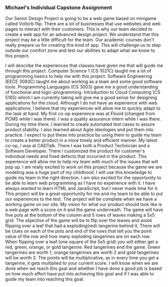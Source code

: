 ### Michael's Individual Capstone Assignment

<p>Our Senior Design Project is going to be a web game based on minigame called Voltorb flip. There are a lot of businesses that use websites and web pages to interact with their customers. This is why our team decided to create a web app for an advanced design project. We understand that this project may be a little difficult for the team. Our academic courses don't really prepare us for creating this kind of app. This will challenge us to step outside our comfort zone and test our abilities to adapt what we know to this project.</p>
	I will describe the experiences that classes have given me that will guide me through this project. Computer Science 1 (CS 1021C) taught me a lot of programming basics to help me with this project. Software Engineering (EECE 3093C) taught me about working as a team and some good software tools. Programming Languages (CS 3003) gave me a good understanding of functional and logic-programming. Introduction to Cloud Computing (CS 5165) which I am currently taking will give me a good sense for designing applications for the cloud. Although I do not have as experience with web applications, I believe that my experiences will allow me to quickly adapt to the task at hand.
	My first co-op experience was at Flooid (changed from PCMS while I was there). I was a quality assurance intern while I was there. During my time there, I learned to create automated test cases to assure product stability. I also learned about Agile ideologies and put them into practice. I expect to put these into practice by using them to guide my team to create a better product in a more timely and efficient manner. My latest co-op, I was at CADTalk.  There I was both a Product Technician and a Software Developer. There I customized the product for customer's individual needs and fixed defects that occurred in the product. This experience will allow me to help my team with much of the issues that will pop up.
	I am really excited to work on this project because the game we are modeling was a huge part of my childhood. I will use this knowledge to guide my team in the right direction. I am also excited for the opportunity to be able to learn web programming as I have no experience with it. I have always wanted to learn HTML and JavaScript, but I never made time for it. This project will be a great opportunity for me and my team to be able to put our experiences to the test. The project will be complete when we have a working game on our site.
	My vision for what our product should look like is a web page with a score on it and the game underneath. The game will have five pots at the bottom of the column and 5 rows of leaves making a 5x5 grid. The objective of the game will be to flip over the leaves and avoid flipping over a leaf that had a exploding(red) tangerine behind it. There will be clues on each of the pots and end of the rows that tell you the point value of the row and how many exploding tangerines are on each row. When flipping over a leaf (one square of the 5x5 grid) you will either get a red, green, orange, or gold tangerine. Red tangerines end the game. Green tangerines are worth 1, orange tangerines are worth 2 and gold tangerines will be worth 3. The points will be multiplicative, as in every time you get a tangerine, it gets multiplied to your current score. I will know when we are done when we reach this goal and whether I have done a good job is based on how much effort have put into achieving this goal and if I was able to guide my team into reaching this goal.
